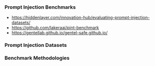 ### Prompt Injection Benchmarks
- https://hiddenlayer.com/innovation-hub/evaluating-prompt-injection-datasets/
- https://github.com/lakeraai/pint-benchmark
- https://gentellab.github.io/gentel-safe.github.io/

### Prompt Injection Datasets

### Benchmark Methodologies
